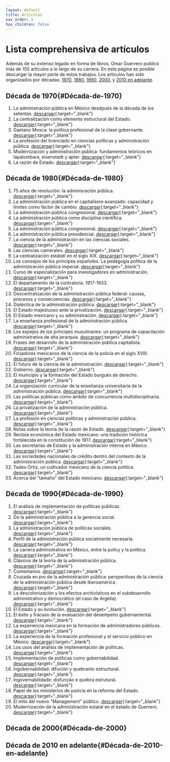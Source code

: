 ```yaml
---
layout: default
title: Artículos
nav_order: 3
has_children: false
---
```


# Lista comprehensiva de artículos

Además de su extenso legado en forma de libros, Omar Guerrero publicó más de 150 artículos a lo largo de su carrera. En esta página es posible descargar la mayor parte de estos trabajos. Los artículos han sido organizados por décadas: [1970](#Década-de-1970), [1980](#Década-de-1980), [1990](#Década-de-1990), [2000](#Década-de-2000), y [2010 en adelante](#Década-de-2010-en-adelante).

## Década de 1970{#Década-de-1970}
1. La administración pública en México desdpués de la década de los setentas. [descargar](/pdfs/articulos/1970/APmexSetenta.pdf){:target="_blank"}
2. La centralización como elemento estructural del Estado. [descargar](/pdfs/articulos/1970/CentralizacionEstatalSXIX.pdf){:target="_blank"}
3. Gaetano Mosca: la política profesional de la clase gobernante. [descargar](/pdfs/articulos/1970/GaetanoMosca.pdf){:target="_blank"}
4. La profesión del licenciado en ciencias políticas y administración pública. [descargar](/pdfs/articulos/1970/LicCPyAP.pdf){:target="_blank"}
5. Modernización y administración pública: fundamentos teóricos en lapalombara, eisenstadt y apter. [descargar](/pdfs/articulos/1970/ModerAP.pdf){:target="_blank"}
6. La razón de Estado. [descargar](/pdfs/articulos/1970/RazonEstado1.pdf){:target="_blank"}

## Década de 1980{#Década-de-1980}
1. 75 años de revolución: la adminisración pública. [descargar](/pdfs/articulos/1980/75rev.pdf){:target="_blank"}
2. La administración pública en el capitalismo avanzado: capacidad y límites como factor de cambio. [descargar](/pdfs/articulos/1980/APcapitalismoAvanzado.pdf){:target="_blank"}
3. La administración pública congresional. [descargar](/pdfs/articulos/1980/APcogresional.pdf){:target="_blank"}
4. La administración pública como disciplina científica. [descargar](/pdfs/articulos/1980/APcomoCiencia.pdf){:target="_blank"}
5. La administración pública congresional. [descargar](/pdfs/articulos/1980/APcongresional.pdf){:target="_blank"}
6. La administración pública presidencial. [descargar](/pdfs/articulos/1980/APpresidencial.pdf){:target="_blank"}
7. La ciencia de la administración en las ciencias sociales. [descargar](/pdfs/articulos/1980/CadmonCsociales.pdf){:target="_blank"}
8. Las ciencias camerales. [descargar](/pdfs/articulos/1980/CCamerales.pdf){:target="_blank"}
9. La centralización estatatl en el siglo XIX. [descargar](/pdfs/articulos/1980/CentralizacionEstatalSXIX.pdf){:target="_blank"}
10. Los consejos de los príncipes españoles. La pedagogía política de la administración pública imperial. [descargar](/pdfs/articulos/1980/ConsejosPrincipes.pdf){:target="_blank"}
11. Curso de especialización para investigadores en administración. [descargar](/pdfs/articulos/1980/CursoInvestigadores19852.pdf){:target="_blank"}
12. El departamento de la contraloría. 1917-1933. [descargar](/pdfs/articulos/1980/DeptoContraloría.pdf){:target="_blank"}
13. Descentralización de la administración pública federal: causas, procesos y consecuencias. [descargar](/pdfs/articulos/1980/DescentraAPF.pdf){:target="_blank"}
14. Dialéctica de la administración pública. [descargar](/pdfs/articulos/1980/DialecticaAP.pdf){:target="_blank"}
15. El Estado majestuoso ante la privatización. [descargar](/pdfs/articulos/1980/EdoMajestuoso.pdf){:target="_blank"}
16. El Estado mexicano y su administración. [descargar](/pdfs/articulos/1980/EdoMexyAdmon.pdf){:target="_blank"}
17. La enseñanza profesional de la administración pública. [descargar](/pdfs/articulos/1980/EnsenanzaProfAP.pdf){:target="_blank"}
18. Los espejos de los príncipes musulmanes: un programa de capacitación administrativa de alta jerarquía. [descargar](/pdfs/articulos/1980/EspejosPrincipes.pdf){:target="_blank"}
19. Frases del desarrollo de la administración pública capitalista. [descargar](/pdfs/articulos/1980/FasesDesaAPcapita.pdf){:target="_blank"}
20. Forjadores mexicanos de la ciencia de la policía en el siglo XVIII. [descargar](/pdfs/articulos/1980/ForjadoresMexicanos1.pdf){:target="_blank"}
21. El futuro de la ciencia de la administración. [descargar](/pdfs/articulos/1980/FuturoDeLaCienciaAP.pdf){:target="_blank"}
22. Gobierno. [descargar](/pdfs/articulos/1980/Gobierno.pdf){:target="_blank"}
23. El municipio y la formación del Estado burgués de derecho. [descargar](/pdfs/articulos/1980/MunicioYEstadoBurgues.pdf){:target="_blank"}
24. La organización curricular de la enseñanza universitaria de la administración pública. [descargar](/pdfs/articulos/1980/OrganizaCurricular.pdf){:target="_blank"}
25. Las políticas públicas como ámbito de concurrencia multidisciplinaria. [descargar](/pdfs/articulos/1980/PPconcurrenciaMulti.pdf){:target="_blank"}
26. La privatización de la administración pública. [descargar](/pdfs/articulos/1980/PrivatizacionAP.pdf){:target="_blank"}
27. La profesión en ciencias políticas y administración pública. [descargar](/pdfs/articulos/1980/ProfesionCPyAP.pdf){:target="_blank"}
28. Notas sobre la teoría de la razón de Estado. [descargar](/pdfs/articulos/1980/RazonEstado1.pdf){:target="_blank"}
29. Rectoía económica del Estado mexicano: una tradición histórica fortalecida en la constitución de 1917. [descargar](/pdfs/articulos/1980/RectoriaEconomicaEdo.pdf){:target="_blank"}
30. Las secretarías de Estado y la administración interna en México. [descargar](/pdfs/articulos/1980/SecreEdoAdmonInte.pdf){:target="_blank"}
31. Las sociedades nacionales de crédito dentro del contexto de la administración pública. [descargar](/pdfs/articulos/1980/SocNacCredito.pdf){:target="_blank"}
32. Tadeo Ortiz, un cultivador mexicano de la ciencia política. [descargar](/pdfs/articulos/1980/TadeoOrtiz.pdf){:target="_blank"}
33. Acerca del "tamaño" del Estado mexicano. [descargar](/pdfs/articulos/1980/TamanoEdoMexicano.pdf){:target="_blank"}

## Década de 1990{#Década-de-1990}
1. El análisis de implementación de políticas públicas. [descargar](/pdfs/articulos/1990/AnalisisImplementa.pdf){:target="_blank"}
2. De la administración pública a la gerencia social. [descargar](/pdfs/articulos/1990/APgerenciaSocial.pdf){:target="_blank"}
3. La administración pública de políticas sociales. [descargar](/pdfs/articulos/1990/APpoliticasSoc.pdf){:target="_blank"}
4. Perfil de la administración pública socialmente necesaria. [descargar](/pdfs/articulos/1990/APsocialmenteNec.pdf){:target="_blank"}
5. La carrera administrativa en México, entre la policy y la política. [descargar](/pdfs/articulos/1990/CarreraAdvaMexico.pdf){:target="_blank"}
6. Clásicos de la teoría de la administración pública. [descargar](/pdfs/articulos/1990/ClásicosAP.pdf){:target="_blank"}
7. Comentarios. [descargar](/pdfs/articulos/1990/ComentariosSEGOB.pdf){:target="_blank"}
8. Cruzada en pro de la administración pública: perspectivas de la ciencia de la administración pública desde Iberoamérica . [descargar](/pdfs/articulos/1990/CruzadaEnProAP.pdf){:target="_blank"}
9. La descolonización y los efectos archivísticos en el subdesarrollo administrativo y democrático (el caso de Argelia). [descargar](/pdfs/articulos/1990/DescolonizacionYap.pdf){:target="_blank"}
10. El Estado y su evolución. [descargar](/pdfs/articulos/1990/EstadoEvoluVirreinato.pdf){:target="_blank"}
11. El éxito y fracaso de la evaluación del desempeño gubernamental. [descargar](/pdfs/articulos/1990/ExitoFracasoAccionGuber.pdf){:target="_blank"}
12. La experiencia mexicana en la formación de administradores públicos. [descargar](/pdfs/articulos/1990/ExpeMexAdminisPubl.pdf){:target="_blank"}
13. La experiencia de la formación profesional y el servicio público en México. [descargar](/pdfs/articulos/1990/ExperienciaMexSpublico.pdf){:target="_blank"}
14. Los usos del análisis de implementación de políticas. [descargar](/pdfs/articulos/1990/Implementacion.pdf){:target="_blank"}
15. Implementación de políticas como gobernabilidad. [descargar](/pdfs/articulos/1990/ImplementaPoliticaGoberna.pdf){:target="_blank"}
16. Ingobernabilidad: difución y quebranto estructural. [descargar](/pdfs/articulos/1990/Ingobernabilidad.pdf){:target="_blank"}
17. Ingovernabilidade: disfunção e quebra estrutural. [descargar](/pdfs/articulos/1990/Ingobernabilidade.pdf){:target="_blank"}
18. Papel de los ministerios de justicia en la reforma del Estado. [descargar](/pdfs/articulos/1990/MinisteriosJusticia1.pdf){:target="_blank"}
19. El mito del nuevo "Management" público. [descargar](/pdfs/articulos/1990/MitoNGPVen.pdf){:target="_blank"}
20. Modernización de la administración estatal en el estado de Guerrero. [descargar](/pdfs/articulos/1990/ModernizacionEdoGuerrero.pdf){:target="_blank"}



## Década de 2000{#Década-de-2000}


## Década de 2010 en adelante{#Década-de-2010-en-adelante}





